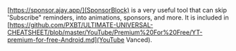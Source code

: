 [https://sponsor.ajay.app/](SponsorBlock) is a very useful tool that can skip 'Subscribe" reminders, into animations, sponsors, and more.
It is included in [https://github.com/PXBT/ULTIMATE-UNIVERSAL-CHEATSHEET/blob/master/YouTube/Premium%20For%20Free/YT-premium-for-free-Android.md](YouTube Vanced).
